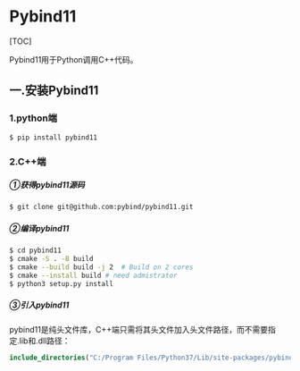 # Pybind11

[TOC]

Pybind11用于Python调用C++代码。

## 一.安装Pybind11

### 1.python端

```python
$ pip install pybind11
```

### 2.C++端

##### ①获得pybind11源码

```bash
$ git clone git@github.com:pybind/pybind11.git
```

##### ②编译pybind11

```bash
$ cd pybind11
$ cmake -S . -B build
$ cmake --build build -j 2  # Build on 2 cores
$ cmake --install build # need admistrator
$ python3 setup.py install
```

##### ③引入pybind11

pybind11是纯头文件库，C++端只需将其头文件加入头文件路径，而不需要指定.lib和.dll路径：

```cmake
include_directories("C:/Program Files/Python37/Lib/site-packages/pybind11/include")
```


